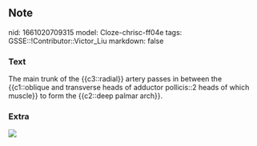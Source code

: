 ## Note
nid: 1661020709315
model: Cloze-chrisc-ff04e
tags: GSSE::!Contributor::Victor_Liu
markdown: false

### Text
The main trunk of the {{c3::radial}} artery passes in between the {{c1::oblique and transverse heads of adductor pollicis::2 heads of which muscle}} to form the {{c2::deep palmar arch}}.

### Extra
<img src="paste-9dea5b869f94cf992863671383ec22a0391166d4.jpg">

